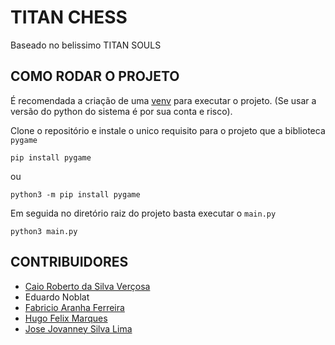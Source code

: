 
# TITAN CHESS
Baseado no belissimo TITAN SOULS

## COMO RODAR O PROJETO
É recomendada a criação de uma [venv](https://docs.python.org/3/library/venv.html) para executar o projeto. (Se usar a versão do python do sistema é por sua conta e risco).

Clone o repositório e instale o unico requisito para o projeto que a biblioteca `pygame`

```pip install pygame```

ou

```python3 -m pip install pygame```

Em seguida no diretório raiz do projeto basta executar o `main.py`

```python3 main.py```


## CONTRIBUIDORES
- [Caio Roberto da Silva Verçosa](https://github.com/CaioRSV)
- Eduardo Noblat
- [Fabricio Aranha Ferreira](https://github.com/faranha300)
- [Hugo Felix Marques](https://github.com/hggmarks)
- [Jose Jovanney Silva Lima](https://github.com/jovanney)
